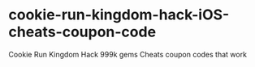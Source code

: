 # cookie-run-kingdom-hack-iOS-cheats-coupon-code
Cookie Run Kingdom Hack 999k gems Cheats coupon codes that work
